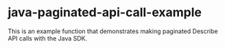 # java-paginated-api-call-example

This is an example function that demonstrates making paginated Describe API calls with the Java SDK.